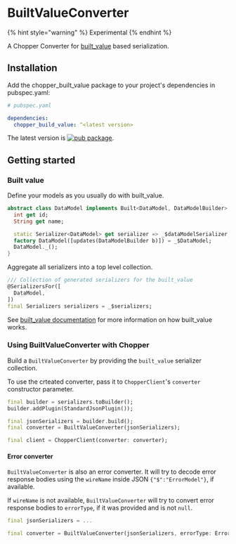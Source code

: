 # BuiltValueConverter

{% hint style="warning" %}
Experimental
{% endhint %}

A Chopper Converter for [built\_value](https://pub.dev/packages/built_value) based serialization.

## Installation

Add the chopper_built_value package to your project's dependencies in pubspec.yaml:

```yaml
# pubspec.yaml

dependencies:
  chopper_build_value: ^<latest version>
```

The latest version is [![pub package](https://img.shields.io/pub/v/chopper_built_value.svg)](https://pub.dartlang.org/packages/chopper_built_value).

## Getting started

### Built value

Define your models as you usually do with built_value.

```dart
abstract class DataModel implements Built<DataModel, DataModelBuilder> {
  int get id;
  String get name;

  static Serializer<DataModel> get serializer => _$dataModelSerializer;
  factory DataModel([updates(DataModelBuilder b)]) = _$DataModel;
  DataModel._();
}
```

Aggregate all serializers into a top level collection.

```dart
/// Collection of generated serializers for the built_value
@SerializersFor([
  DataModel,
])
final Serializers serializers = _$serializers;
```

See [built\_value documentation](https://pub.dev/packages/built_value) for more information on how built_value works.

### Using BuiltValueConverter with Chopper

Build a `BuiltValueConverter` by providing the `built_value` serializer collection.

To use the crteated converter, pass it to `ChopperClient`'s `converter` constructor parameter. 

```dart
final builder = serializers.toBuilder();
builder.addPlugin(StandardJsonPlugin());

final jsonSerializers = builder.build();
final converter = BuiltValueConverter(jsonSerializers);

final client = ChopperClient(converter: converter);
```

#### Error converter

`BuiltValueConverter` is also an error converter. It will try to decode error response bodies using the `wireName` inside JSON `{"$":"ErrorModel"}`, if available.

If `wireName` is not available, `BuiltValueConverter` will try to convert error response bodies to `errorType`, if it was provided and is not `null`.

```dart
final jsonSerializers = ...

final converter = BuiltValueConverter(jsonSerializers, errorType: ErrorModel);
```



